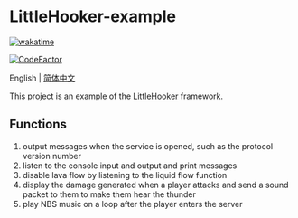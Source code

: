 # LittleHooker-example

[![wakatime](https://wakatime.com/badge/user/2838d0e1-1416-4f45-bc46-cbda8f4d9e75/project/80c2ddf0-208d-429f-a618-1732c372528f.svg)](https://wakatime.com/badge/user/2838d0e1-1416-4f45-bc46-cbda8f4d9e75/project/80c2ddf0-208d-429f-a618-1732c372528f)

[![CodeFactor](https://www.codefactor.io/repository/github/willowsaucer/littlehooker-example/badge)](https://www.codefactor.io/repository/github/willowsaucer/littlehooker-example)

English | [简体中文](README_ZH.md)

This project is an example of the [LittleHooker](https://github.com/WillowSauceR/LittleHooker) framework.

## Functions
1. output messages when the service is opened, such as the protocol version number
2. listen to the console input and output and print messages
3. disable lava flow by listening to the liquid flow function
4. display the damage generated when a player attacks and send a sound packet to them to make them hear the thunder
5. play NBS music on a loop after the player enters the server
